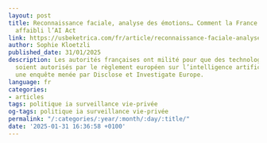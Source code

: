 ```yaml
---
layout: post
title: Reconnaissance faciale, analyse des émotions… Comment la France a volontairement
  affaibli l’AI Act
link: https://usbeketrica.com/fr/article/reconnaissance-faciale-analyse-des-emotions-comment-la-france-a-volontairement-affaibli-l-ai-act
author: Sophie Kloetzli
published_date: 31/01/2025
description: Les autorités françaises ont milité pour que des technologies ultra intrusives
  soient autorisés par le règlement européen sur l’intelligence artificielle, révèle
  une enquête menée par Disclose et Investigate Europe.
language: fr
categories:
- articles
tags: politique ia surveillance vie-privée
og-tags: politique ia surveillance vie-privée
permalink: "/:categories/:year/:month/:day/:title/"
date: '2025-01-31 16:36:58 +0100'
---
```


